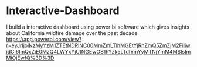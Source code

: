 # Interactive-Dashboard
I build a interactive dashboard using power bi software which gives insights about California wildfire damage over the past decade
 https://app.powerbi.com/view?r=eyJrIjoiNzMyYzM1ZTEtNDRlNC00MmZmLTlhMGEtYjRhZmQ5ZmZjM2FiIiwidCI6ImQxZjE0MzQ4LWYxYjUtNGEwOS1hYzk5LTdlYmYyMTNjYmM4MSIsImMiOjEwfQ%3D%3D
